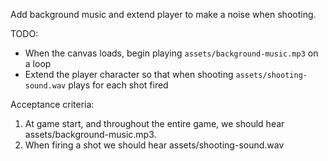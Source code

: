 Add background music and extend player to make a noise when shooting.

TODO:

- When the canvas loads, begin playing `assets/background-music.mp3` on a loop
- Extend the player character so that when shooting `assets/shooting-sound.wav` plays for each shot fired

Acceptance criteria:

1. At game start, and throughout the entire game, we should hear assets/background-music.mp3.
2. When firing a shot we should hear assets/shooting-sound.wav
